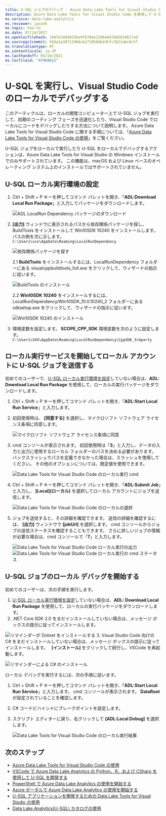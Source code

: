 ```yaml
---
title: U-SQL ジョブのデバッグ - Azure Data Lake Tools for Visual Studio Code
description: Azure Data Lake Tools for Visual Studio Code を使用して U-SQL　ジョブをローカルで実行およびデバッグを行う方法について説明します。
ms.service: data-lake-analytics
ms.reviewer: jasonh
ms.topic: how-to
ms.date: 07/14/2017
ms.openlocfilehash: 194fe3494915be9f6784e1596e647885634817ad
ms.sourcegitcommit: 910a1a38711966cb171050db245fc3b22abc8c5f
ms.translationtype: HT
ms.contentlocale: ja-JP
ms.lasthandoff: 03/19/2021
ms.locfileid: "97969012"
---
```

# <a name="run-u-sql-and-debug-locally-in-visual-studio-code"></a>U-SQL を実行し、Visual Studio Code のローカルでデバッグする
このアーティクルは、ローカルの開発コンピューター上で U-SQL ジョブを実行して、初期のコーディング フェーズを迅速化したり、Visual Studio Code でローカルにコードをデバッグしたりする方法について説明します。 Azure Data Lake Tools for Visual Studio Code に関する手順については、「[Azure Data Lake Tools for Visual Studio Code の使用](data-lake-analytics-data-lake-tools-for-vscode.md)」をご覧ください。

U-SQL ジョブをローカルで実行したり U-SQL をローカルでデバッグするアクションは、Azure Data Lake Tools for Visual Studio の Windows インストールでのみサポートされています。 この機能は、macOS および Linux ベースのオペレーティング システム上のインストールではサポートされていません。

## <a name="set-up-the-u-sql-local-run-environment"></a>U-SQL ローカル実行環境の設定

1. Ctrl + Shift + P キーを押してコマンド パレットを開き、「**ADL:Download Local Run Package**」と入力してパッケージをダウンロードします。  

   ![ADL LocalRun Dependency パッケージのダウンロード](./media/data-lake-analytics-data-lake-tools-for-vscode-local-run-and-debug/downloadtheadllocalrunpackage.png)

2. **[出力]** ウィンドウに表示されるパスから依存関係パッケージを探し、BuildTools をインストールして Win10SDK 10240 をインストールします。 パスの例を次に示します。  
`C:\Users\xxx\AppData\Roaming\LocalRunDependency` 

   ![依存関係パッケージを探す](./media/data-lake-analytics-data-lake-tools-for-vscode-local-run-and-debug/LocateDependencyPath.png)

   2.1 **BuildTools** をインストールするには、LocalRunDependency フォルダーにある visualcppbuildtools_full.exe をクリックして、ウィザードの指示に従います。   

    ![BuildTools のインストール](./media/data-lake-analytics-data-lake-tools-for-vscode-local-run-and-debug/InstallBuildTools.png)

   2.2 **Win10SDK 10240** をインストールするには、LocalRunDependency/Win10SDK_10.0.10240_2 フォルダーにある sdksetup.exe をクリックして、ウィザードの指示に従います。  

    ![Win10SDK 10240 のインストール](./media/data-lake-analytics-data-lake-tools-for-vscode-local-run-and-debug/InstallWin10SDK.png)

3. 環境変数を設定します。 **SCOPE_CPP_SDK** 環境変数を次のように設定します。  
`C:\Users\XXX\AppData\Roaming\LocalRunDependency\CppSDK_3rdparty`  


## <a name="start-the-local-run-service-and-submit-the-u-sql-job-to-a-local-account"></a>ローカル実行サービスを開始してローカル アカウントに U-SQL ジョブを送信する 
初めてのユーザーで、[U-SQL ローカル実行環境を設定](#set-up-the-u-sql-local-run-environment)していない場合は、**ADL: Download Local Run Package** を使用して、ローカルの実行パッケージをダウンロードします。

1. Ctrl + Shift + P キーを押してコマンド パレットを開き、「**ADL:Start Local Run Service**」と入力します。   
2. 初回使用時は、 **[同意する]** を選択し、マイクロソフト ソフトウェア ライセンス条項に同意します。 

   ![マイクロソフト ソフトウェア ライセンス条項に同意](./media/data-lake-analytics-data-lake-tools-for-vscode-local-run-and-debug/AcceptEULA.png)   
3. cmd コンソールが表示されます。 初回使用時は「**3**」と入力し、データの入力と出力に使用するローカル フォルダーのパスを決める必要があります。 バックスラッシュでパスを定義できなかった場合は、スラッシュを使用してください。 その他のオプションについては、既定値を使用できます。

   ![Data Lake Tools for Visual Studio Code のローカル実行 cmd](./media/data-lake-analytics-data-lake-tools-for-vscode-local-run-and-debug/data-lake-tools-for-vscode-local-run-cmd.png)
4. Ctrl + Shift + P キーを押してコマンド パレットを開き、「**ADL:Submit Job**」と入力し、 **[Local]\(ローカル\)** を選択してローカル アカウントにジョブを送信します。

   ![Data Lake Tools for Visual Studio Code のローカルの選択](./media/data-lake-analytics-data-lake-tools-for-vscode-local-run-and-debug/data-lake-tools-for-vscode-select-local.png)
5. ジョブを送信すると、その詳細を確認できます。 送信の詳細を確認するには、 **[出力]** ウィンドウで **[jobUrl]** を選択します。 cmd コンソールからジョブの送信ステータスを確認することもできます。 さらに詳しいジョブの情報が必要な場合は、cmd コンソールで「**7**」と入力します。

   ![Data Lake Tools for Visual Studio Code ローカル実行の出力](./media/data-lake-analytics-data-lake-tools-for-vscode-local-run-and-debug/data-lake-tools-for-vscode-local-run-result.png)
   ![Data Lake Tools for Visual Studio Code ローカル実行の cmd ステータス](./media/data-lake-analytics-data-lake-tools-for-vscode-local-run-and-debug/data-lake-tools-for-vscode-localrun-cmd-status.png) 


## <a name="start-a-local-debug-for-the-u-sql-job"></a>U-SQL ジョブのローカル デバッグを開始する  
初めてのユーザーは、次の手順を実行します。

1. [U-SQL ローカル実行環境を設定](#set-up-the-u-sql-local-run-environment)していない場合は、**ADL: Download Local Run Package** を使用して、ローカルの実行パッケージをダウンロードします。
2. .NET Core SDK 2.0 をまだインストールしていない場合は、メッセージ ボックスの提示に従ってインストールします。
 
  ![リマインダーが Dotnet をインストールする](./media/data-lake-analytics-data-lake-tools-for-vscode-local-run-and-debug/remind-install-dotnet.png)
3. Visual Studio Code 向けの C# をまだインストールしていない場合は、メッセージ ボックスの提示に従ってインストールします。   **[インストール]** をクリックして続行し、VSCode を再起動します。

![リマインダーによる C# のインストール](./media/data-lake-analytics-data-lake-tools-for-vscode-local-run-and-debug/install-csharp.png)

ローカル デバッグを実行するには、次の手順に従います。
  
1. Ctrl + Shift + P キーを押してコマンド パレットを開き、「**ADL:Start Local Run Service**」と入力します。 cmd コンソールが表示されます。 **DataRoot** が設定されていることを確認します。
2. C# コードビハインドにブレークポイントを設定します。
3. スクリプト エディターに戻り、右クリックして **[ADL:Local Debug]** を選択します。
    
   ![Data Lake Tools for Visual Studio Code のローカル実行結果](./media/data-lake-analytics-data-lake-tools-for-vscode-local-run-and-debug/data-lake-tools-for-vscode-local-debug-result.png)


## <a name="next-steps"></a>次のステップ
* [Azure Data Lake Tools for Visual Studio Code の使用](data-lake-analytics-data-lake-tools-for-vscode.md)
* [VSCode で Azure Data Lake Analytics の Python、R、および CSharp を使用して U-SQL を開発する](data-lake-analytics-u-sql-develop-with-python-r-csharp-in-vscode.md)
* [PowerShell で Azure Data Lake Analytics の使用を開始する](data-lake-analytics-get-started-powershell.md)
* [Azure ポータルで Azure Data Lake Analytics の使用を開始する](data-lake-analytics-get-started-portal.md)
* [U-SQL アプリケーションを開発するための Data Lake Tools for Visual Studio の使用](data-lake-analytics-data-lake-tools-get-started.md)
* [Data Lake Analytics(U-SQL) カタログの使用](./data-lake-analytics-u-sql-get-started.md)
